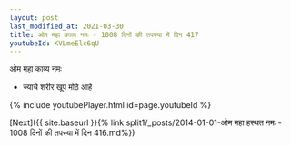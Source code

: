```yaml
---
layout: post
last_modified_at: 2021-03-30
title: ओम महा काव्य नमः - 1008 दिनों की तपस्या में दिन 417
youtubeId: KVLmeElc6qU
---
```

 
 
 ओम महा काव्य नमः  
 
 -  ज्याचे शरीर खूप मोठे आहे 
 
  
 
  
 
 
 
 
 
 


{% include youtubePlayer.html id=page.youtubeId %}
 
[Next]({{ site.baseurl }}{% link  split1/_posts/2014-01-01-ओम महा हस्थत नमः - 1008 दिनों की तपस्या में दिन 416.md%})
 
